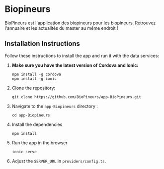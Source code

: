 # Biopineurs

BioPineurs est l'application des biopineurs pour les biopineurs. Retrouvez l'annuaire et les actualités du master au même endroit !

## Installation Instructions

Follow these instructions to install the app and run it with the data services:

1. **Make sure you have the latest version of Cordova and Ionic:**
    ```
    npm install -g cordova
    npm install -g ionic
    ```

1. Clone the repository:
    ```
    git clone https://github.com/BioPineurs/app-BioPineurs.git
    ```

1. Navigate to the `app-Biopineurs` directory :
    ```
    cd app-Biopineurs
    ```

1. Install the dependencies
    ```
    npm install
    ```
  
1. Run the app in the browser
    ```
    ionic serve
    ```

1. Adjust the `SERVER_URL` in `providers/config.ts`.
